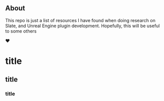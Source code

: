 ## About
This repo is just a list of resources I have found when doing research on Slate, and Unreal Engine plugin development. 
Hopefully, this will be useful to some others

❤️

# title
## title
### title
